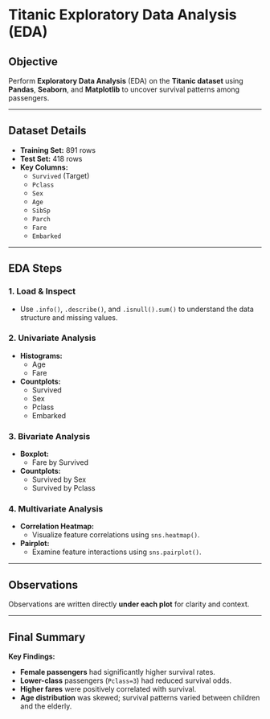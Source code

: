 <!-- Heading 1 -->
# Titanic Exploratory Data Analysis (EDA)

<!-- Heading 2 -->
## Objective
<!-- Bold -->
Perform **Exploratory Data Analysis** (EDA) on the **Titanic dataset** using **Pandas**, **Seaborn**, and **Matplotlib** to uncover survival patterns among passengers.

---

<!-- Heading 2 -->
## Dataset Details
- **Training Set:** 891 rows  
- **Test Set:** 418 rows  
- **Key Columns:**  
  - `Survived` (Target)
  - `Pclass`
  - `Sex`
  - `Age`
  - `SibSp`
  - `Parch`
  - `Fare`
  - `Embarked`

---

<!-- Heading 2 -->
## EDA Steps

<!-- Heading 3 -->
### 1. Load & Inspect
- Use `.info()`, `.describe()`, and `.isnull().sum()` to understand the data structure and missing values.

<!-- Heading 3 -->
### 2. Univariate Analysis
- **Histograms:**  
  - Age
  - Fare
- **Countplots:**  
  - Survived
  - Sex
  - Pclass
  - Embarked

<!-- Heading 3 -->
### 3. Bivariate Analysis
- **Boxplot:**  
  - Fare by Survived
- **Countplots:**  
  - Survived by Sex
  - Survived by Pclass

<!-- Heading 3 -->
### 4. Multivariate Analysis
- **Correlation Heatmap:**  
  - Visualize feature correlations using `sns.heatmap()`.
- **Pairplot:**  
  - Examine feature interactions using `sns.pairplot()`.

---

<!-- Heading 2 -->
## Observations
Observations are written directly **under each plot** for clarity and context.

---

<!-- Heading 2 -->
## Final Summary
<!-- Bold -->
**Key Findings:**
- **Female passengers** had significantly higher survival rates.
- **Lower-class** passengers (`Pclass=3`) had reduced survival odds.
- **Higher fares** were positively correlated with survival.
- **Age distribution** was skewed; survival patterns varied between children and the elderly.



